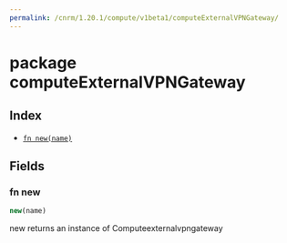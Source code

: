 ```yaml
---
permalink: /cnrm/1.20.1/compute/v1beta1/computeExternalVPNGateway/
---
```


# package computeExternalVPNGateway



## Index

* [`fn new(name)`](#fn-new)

## Fields

### fn new

```ts
new(name)
```

new returns an instance of Computeexternalvpngateway